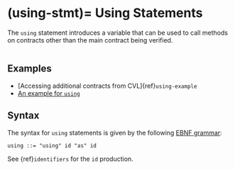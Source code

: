 (using-stmt)=
Using Statements
================

The `using` statement introduces a variable that can be used to call methods on
contracts other than the main contract being verified.

```{contents}

```

Examples
--------
- [Accessing  additional contracts from CVL]{ref}`using-example`
- [An example for `using`](https://github.com/Certora/Examples/blob/14668d39a6ddc67af349bc5b82f73db73349ef18/CVLByExample/LiquidityPool/certora/specs/pool_link.spec#L14)

Syntax
------

The syntax for `using` statements is given by the following [EBNF grammar](ebnf-syntax):

```
using ::= "using" id "as" id
```

See {ref}`identifiers` for the `id` production.



